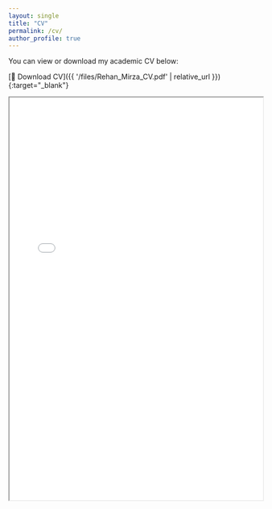 ```yaml
---
layout: single
title: "CV"
permalink: /cv/
author_profile: true
---
```

<style>
.page__title {
  display: none;
}
</style>
You can view or download my academic CV below:

[📄 Download CV]({{ '/files/Rehan_Mirza_CV.pdf' | relative_url }}){:target="_blank"}

<iframe src="{{ '/files/Rehan_Mirza_CV.pdf' | relative_url }}" width="100%" height="800px">
  This browser does not support PDFs. Please download the PDF instead:
  <a href="{{ '/files/Rehan_Mirza_CV.pdf' | relative_url }}" target="_blank">Download PDF</a>.
</iframe>